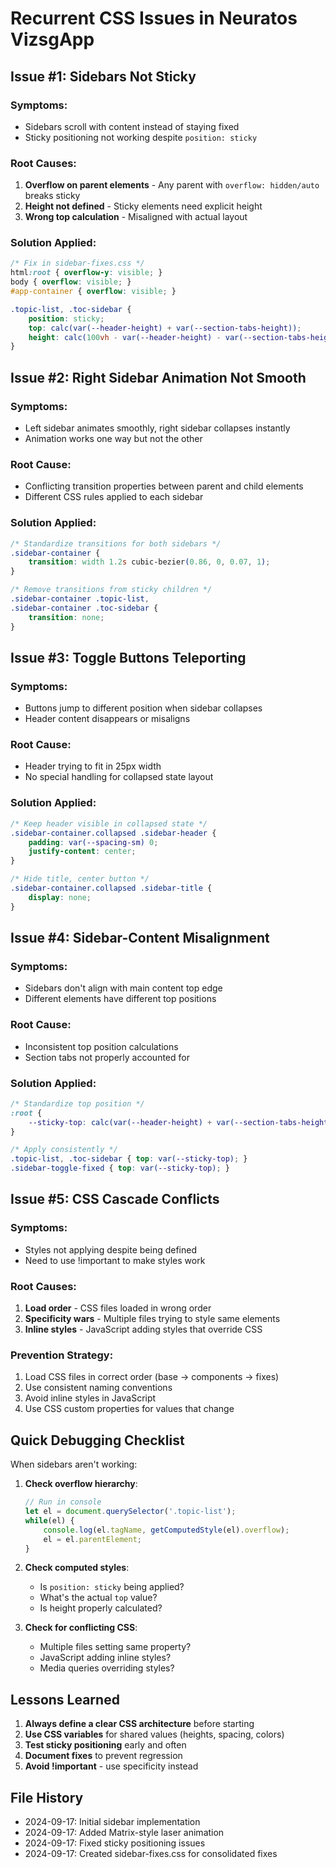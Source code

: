 # Recurrent CSS Issues in Neuratos VizsgApp

## Issue #1: Sidebars Not Sticky

### Symptoms:
- Sidebars scroll with content instead of staying fixed
- Sticky positioning not working despite `position: sticky`

### Root Causes:
1. **Overflow on parent elements** - Any parent with `overflow: hidden/auto` breaks sticky
2. **Height not defined** - Sticky elements need explicit height
3. **Wrong top calculation** - Misaligned with actual layout

### Solution Applied:
```css
/* Fix in sidebar-fixes.css */
html:root { overflow-y: visible; }
body { overflow: visible; }
#app-container { overflow: visible; }

.topic-list, .toc-sidebar {
    position: sticky;
    top: calc(var(--header-height) + var(--section-tabs-height));
    height: calc(100vh - var(--header-height) - var(--section-tabs-height));
}
```

## Issue #2: Right Sidebar Animation Not Smooth

### Symptoms:
- Left sidebar animates smoothly, right sidebar collapses instantly
- Animation works one way but not the other

### Root Cause:
- Conflicting transition properties between parent and child elements
- Different CSS rules applied to each sidebar

### Solution Applied:
```css
/* Standardize transitions for both sidebars */
.sidebar-container {
    transition: width 1.2s cubic-bezier(0.86, 0, 0.07, 1);
}

/* Remove transitions from sticky children */
.sidebar-container .topic-list,
.sidebar-container .toc-sidebar {
    transition: none;
}
```

## Issue #3: Toggle Buttons Teleporting

### Symptoms:
- Buttons jump to different position when sidebar collapses
- Header content disappears or misaligns

### Root Cause:
- Header trying to fit in 25px width
- No special handling for collapsed state layout

### Solution Applied:
```css
/* Keep header visible in collapsed state */
.sidebar-container.collapsed .sidebar-header {
    padding: var(--spacing-sm) 0;
    justify-content: center;
}

/* Hide title, center button */
.sidebar-container.collapsed .sidebar-title {
    display: none;
}
```

## Issue #4: Sidebar-Content Misalignment

### Symptoms:
- Sidebars don't align with main content top edge
- Different elements have different top positions

### Root Cause:
- Inconsistent top position calculations
- Section tabs not properly accounted for

### Solution Applied:
```css
/* Standardize top position */
:root {
    --sticky-top: calc(var(--header-height) + var(--section-tabs-height));
}

/* Apply consistently */
.topic-list, .toc-sidebar { top: var(--sticky-top); }
.sidebar-toggle-fixed { top: var(--sticky-top); }
```

## Issue #5: CSS Cascade Conflicts

### Symptoms:
- Styles not applying despite being defined
- Need to use !important to make styles work

### Root Causes:
1. **Load order** - CSS files loaded in wrong order
2. **Specificity wars** - Multiple files trying to style same elements
3. **Inline styles** - JavaScript adding styles that override CSS

### Prevention Strategy:
1. Load CSS files in correct order (base → components → fixes)
2. Use consistent naming conventions
3. Avoid inline styles in JavaScript
4. Use CSS custom properties for values that change

## Quick Debugging Checklist

When sidebars aren't working:

1. **Check overflow hierarchy**:
   ```javascript
   // Run in console
   let el = document.querySelector('.topic-list');
   while(el) {
       console.log(el.tagName, getComputedStyle(el).overflow);
       el = el.parentElement;
   }
   ```

2. **Check computed styles**:
   - Is `position: sticky` being applied?
   - What's the actual `top` value?
   - Is height properly calculated?

3. **Check for conflicting CSS**:
   - Multiple files setting same property?
   - JavaScript adding inline styles?
   - Media queries overriding styles?

## Lessons Learned

1. **Always define a clear CSS architecture** before starting
2. **Use CSS variables** for shared values (heights, spacing, colors)
3. **Test sticky positioning** early and often
4. **Document fixes** to prevent regression
5. **Avoid !important** - use specificity instead

## File History

- 2024-09-17: Initial sidebar implementation
- 2024-09-17: Added Matrix-style laser animation
- 2024-09-17: Fixed sticky positioning issues
- 2024-09-17: Created sidebar-fixes.css for consolidated fixes
